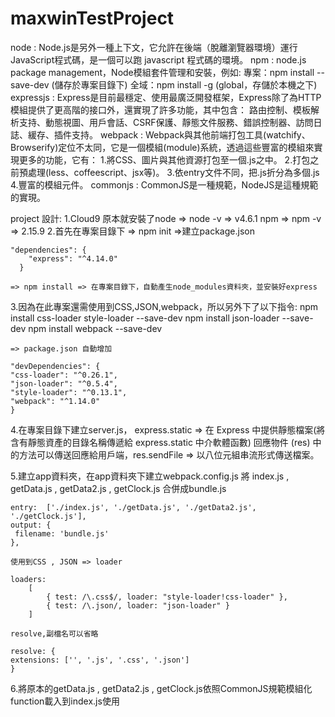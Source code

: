# maxwinTestProject

node : Node.js是另外一種上下文，它允許在後端（脫離瀏覽器環境）運行JavaScript程式碼，是一個可以跑 javascript 程式碼的環境。
npm : node.js package management，Node模組套件管理和安裝，例如:
    專案：npm install <package name> --save-dev (儲存於專案目錄下)
    全域：npm install <package name> -g (global，存儲於本機之下)
expressjs : Express是目前最穩定、使用最廣泛開發框架，Express除了為HTTP模組提供了更高階的接口外，還實現了許多功能，其中包含：
            路由控制、模板解析支持、動態視圖、用戶會話、CSRF保護、靜態文件服務、錯誤控制器、訪問日誌、緩存、插件支持。
webpack : Webpack與其他前端打包工具(watchify、Browserify)定位不太同，它是一個模組(module)系統，透過這些豐富的模組來實現更多的功能，它有：
            1.將CSS、圖片與其他資源打包至一個.js之中。
            2.打包之前預處理(less、coffeescript、jsx等)。
            3.依entry文件不同，把.js折分為多個.js
            4.豐富的模組元件。
commonjs : CommonJS是一種規範，NodeJS是這種規範的實現。

project 設計:
1.Cloud9 原本就安裝了node => node -v => v4.6.1
                     npm => npm -v => 2.15.9
2.首先在專案目錄下 => npm init =>建立package.json

    "dependencies": {
        "express": "^4.14.0"
      }
    
    => npm install => 在專案目錄下，自動產生node_modules資料夾，並安裝好express
    
3.因為在此專案還需使用到CSS,JSON,webpack，所以另外下了以下指令:
    npm install css-loader style-loader --save-dev
    npm install json-loader --save-dev
    npm install webpack --save-dev
    
    => package.json 自動增加
    
    "devDependencies": {
    "css-loader": "^0.26.1",
    "json-loader": "^0.5.4",
    "style-loader": "^0.13.1",
    "webpack": "^1.14.0"
    }

4.在專案目錄下建立server.js，
    express.static => 在 Express 中提供靜態檔案(將含有靜態資產的目錄名稱傳遞給 express.static 中介軟體函數)
    回應物件 (res) 中的方法可以傳送回應給用戶端，res.sendFile => 以八位元組串流形式傳送檔案。

5.建立app資料夾，在app資料夾下建立webpack.config.js
    將 index.js , getData.js , getData2.js , getClock.js 合併成bundle.js
    
    entry:  ['./index.js', './getData.js', './getData2.js', './getClock.js'],
    output: {
     filename: 'bundle.js'
    },
    
    使用到CSS , JSON => loader
    
    loaders: 
        [
            { test: /\.css$/, loader: "style-loader!css-loader" },
            { test: /\.json/, loader: "json-loader" }
        ]
        
    resolve,副檔名可以省略
    
    resolve: {
    extensions: ['', '.js', '.css', '.json']
    }

6.將原本的getData.js , getData2.js , getClock.js依照CommonJS規範模組化function載入到index.js使用